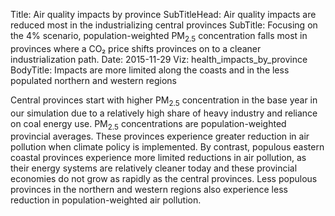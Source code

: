 Title: Air quality impacts by province
SubTitleHead: Air quality impacts are reduced most in the industrializing central provinces
SubTitle: Focusing on the 4% scenario, population-weighted PM<sub>2.5</sub> concentration falls most in provinces where a CO₂ price shifts provinces on to a cleaner industrialization path.
Date: 2015-11-29
Viz: health_impacts_by_province
BodyTitle: Impacts are more limited along the coasts and in the less populated northern and western regions

Central provinces start with higher PM<sub>2.5</sub> concentration in the base year in our simulation due to a relatively high share of heavy industry and reliance on coal energy use. PM<sub>2.5</sub> concentrations are population-weighted provincial averages. These provinces experience greater reduction in air pollution when climate policy is implemented. By contrast, populous eastern coastal provinces experience more limited reductions in air pollution, as their energy systems are relatively cleaner today and these provincial economies do not grow as rapidly as the central provinces. Less populous provinces in the northern and western regions also experience less reduction in population-weighted air pollution.
